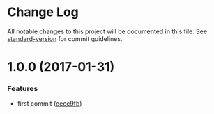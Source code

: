 # Change Log

All notable changes to this project will be documented in this file. See [standard-version](https://github.com/conventional-changelog/standard-version) for commit guidelines.

<a name="1.0.0"></a>
# 1.0.0 (2017-01-31)


### Features

* first commit ([eecc9fb](https://github.com/joakimbeng/ldjson-body/commit/eecc9fb))
